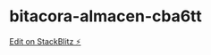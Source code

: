 # bitacora-almacen-cba6tt

[Edit on StackBlitz ⚡️](https://stackblitz.com/edit/bitacora-almacen-cba6tt)